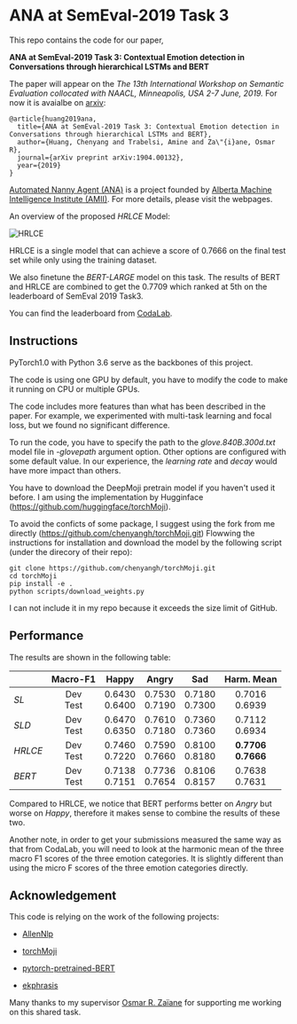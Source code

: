 # ANA at SemEval-2019 Task 3 

This repo contains the code for our paper,
 
 **ANA at SemEval-2019 Task 3: Contextual Emotion detection in Conversations through hierarchical LSTMs and BERT**
 
 The paper will appear on the *The 13th International Workshop on Semantic Evaluation collocated with NAACL, Minneapolis, USA 2-7 June, 2019.* For now it is avaialbe on [arxiv](https://arxiv.org/abs/1904.00132):

```
@article{huang2019ana,
  title={ANA at SemEval-2019 Task 3: Contextual Emotion detection in Conversations through hierarchical LSTMs and BERT},
  author={Huang, Chenyang and Trabelsi, Amine and Za\"{i}ane, Osmar R},
  journal={arXiv preprint arXiv:1904.00132},
  year={2019}
}
```
[Automated Nanny Agent (ANA)](https://www.amii.ca/ana-automated-nanny-agent/) is a project founded by [Alberta Machine Intelligence Institute (AMII)](https://www.amii.ca/). For more details, please visit the webpages.

An overview of the proposed *HRLCE* Model:

![HRLCE](img/hred.jpg )


HRLCE is a single model that can achieve a score of 0.7666 on the final test set while only using the training dataset. 

We also finetune the *BERT-LARGE* model on this task. The results of BERT and HRLCE are combined to get the 0.7709 which ranked at 5th on the leaderboard of SemEval 2019 Task3. 

You can find the leaderboard from [CodaLab](https://competitions.codalab.org/competitions/19790#learn_the_details-data-set-format).
 
## Instructions
PyTorch1.0 with Python 3.6 serve as the backbones of this project.

The code is using one GPU by default, you have to modify the code to make it running on CPU or multiple GPUs.

The code includes more features than what has been described in the paper. For example, we experimented with multi-task learning and focal loss, but we found no significant difference.

To run the code, you have to specify the path to the *glove.840B.300d.txt* model file in *-glovepath* argument option. Other options are configured with some default value. 
In our experience, the *learning rate* and *decay* would have more impact than others.

You have to download the DeepMoji pretrain model if you haven't used it before. 
I am using the implementation by Hugginface (https://github.com/huggingface/torchMoji).

To avoid the conficts of some package, I suggest using the fork from me directly (https://github.com/chenyangh/torchMoji.git)
Flowwing the instructions for installation and download the model by the following script (under the direcory of their repo):

```
git clone https://github.com/chenyangh/torchMoji.git
cd torchMoji
pip install -e .
python scripts/download_weights.py
```
I can not include it in my repo because it exceeds the size limit of GitHub.


## Performance
The results are shown in the following table:

|        | Macro-F1 |   Happy  |   Angry  |    Sad   | Harm. Mean  |
| ------ | :------: | :------: | :------: | :------: | :---------: |
| *SL*   |   Dev  <br/>  Test  |  0.6430  <br/>  0.6400  |  0.7530 <br/>  0.7190 |  0.7180  <br/> 0.7300  |  0.7016  <br/> 0.6939    |
| *SLD*   |   Dev  <br/>  Test  |  0.6470  <br/>  0.6350  |  0.7610 <br/>  0.7180 |  0.7360  <br/> 0.7360  |  0.7112  <br/> 0.6934    |
| *HRLCE*   |   Dev  <br/>  Test  |  0.7460  <br/>  0.7220  |  0.7590 <br/>  0.7660 |  0.8100  <br/> 0.8180  |  **0.7706**  <br/> **0.7666**    |
| *BERT*   |   Dev  <br/>  Test  |  0.7138  <br/>  0.7151  |  0.7736 <br/>  0.7654 |  0.8106  <br/> 0.8157  |  0.7638  <br/> 0.7631    |


Compared to HRLCE, we notice that BERT performs better on *Angry* but worse on *Happy*, therefore it makes sense to combine the results of these two. 

Another note, in order to get your submissions measured the same way as that from CodaLab, you will need to look at the harmonic mean of the three macro F1 scores of the three emotion categories. 
It is slightly different than using the micro F scores of the three emotion categories directly. 


## Acknowledgement
This code is relying on the work of the following projects:

* [AllenNlp](https://github.com/allenai/allennlp)

* [torchMoji](https://github.com/huggingface/torchMoji)

* [pytorch-pretrained-BERT](https://github.com/huggingface/pytorch-pretrained-BERT)

* [ekphrasis](https://github.com/cbaziotis/ekphrasis)

Many thanks to my supervisor [Osmar R. Zaïane](http://webdocs.cs.ualberta.ca/~zaiane/) for supporting me working on this shared task. 
